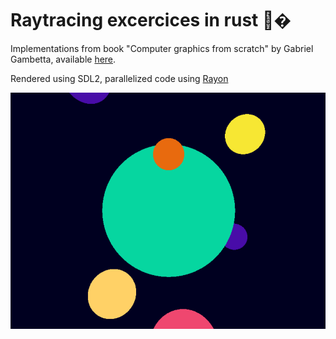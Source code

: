 # Raytracing excercices in rust 🦀�

Implementations from book "Computer graphics from scratch" by Gabriel Gambetta, available [here](https://gabrielgambetta.com/computer-graphics-from-scratch/02-basic-raytracing.html).

Rendered using SDL2, parallelized code using [Rayon](https://github.com/rayon-rs/rayon)

![raytraced image](https://github.com/WestedCrean/rust_raytracing/blob/main/output.png?raw=true)
